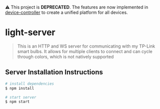 :warning: This project is **DEPRECATED**. The features are now implemented in [device-controller](https://github.com/MatthewCash/device-controller) to create a unified platform for all devices.

# light-server

> This is an HTTP and WS server for communicating with my TP-Link smart bulbs. It allows for multiple clients to connect and can cycle through colors, which is not natively supported

## Server Installation Instructions

```bash
# install dependencies
$ npm install

# start server
$ npm start
```
